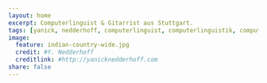 ```yaml
---
layout: home
excerpt: Computerlinguist & Gitarrist aus Stuttgart.
tags: [yanick, nedderhoff, computerlinguist, computerlinguistik, computational linguist, computational linguistics, natural language processing, maschinelle sprachverarbeitung, universität stuttgart, lebenslauf, cv, curriculum vitae, beruflicher werdegang, ausbildung, skills, fähigkeiten, kenntnisse, sprachkenntnisse, edv-kenntnisse, programme, software]
image:
  feature: indian-country-wide.jpg
  credit: #Y. Nedderhoff
  creditlink: #http://yanicknedderhoff.com
share: false
---
```

